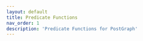 ```yaml
---
layout: default
title: Predicate Functions
nav_order: 1
description: 'Predicate Functions for PostGraph'
---
```




